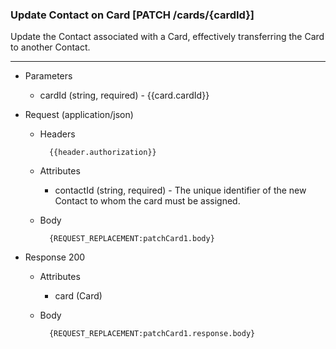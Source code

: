 ### Update Contact on Card [PATCH /cards/{cardId}]
Update the Contact associated with a Card, effectively transferring the Card to another Contact.

---
+ Parameters 
    + cardId (string, required) - {{card.cardId}}

+ Request (application/json)
    + Headers
    
            {{header.authorization}}
            
    + Attributes
        + contactId (string, required) - The unique identifier of the new Contact to whom the card must be assigned.
            
    + Body
    
            {REQUEST_REPLACEMENT:patchCard1.body}

+ Response 200

    + Attributes 
        + card (Card)

    + Body
        
            {REQUEST_REPLACEMENT:patchCard1.response.body}
